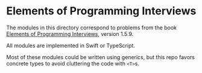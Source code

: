 # Elements of Programming Interviews

The modules in this directory correspond to problems from the book [Elements of Programming Interviews](http://elementsofprogramminginterviews.com), version 1.5.9.

All modules are implemented in Swift or TypeScript.

Most of these modules could be written using generics, but this repo favors concrete types to avoid cluttering the code with `<T>`s.

